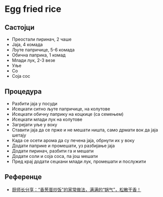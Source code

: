 # Egg fried rice

## Састојци

* Преостали пиринач, 2 чаше
* Јаја, 4 комада
* Љуте папричице, 5-6 комада
* Обична паприка, 1 комад
* Млади лук, 2-3 везе
* Уље
* Со
* Соја сос

## Процедура

* Разбити јаја у посуди
* Исецкати ситно љуте папричице, на колутове
* Исецкати обичну паприку на коцкице (са семењем)
* Исецкати млади лук на колутове
* Загрејати уље у воку
* Ставити јаја да се прже и не мешати ништа, само дрмати вок да јаја шетају
* Када се осети арома да су печена јаја, обрнути их у воку
* Додати паприке и промешати, уз разбијање јаја
* Додати пиринач, разбити га и мешати
* Додати соли и соја соса, па још мешати
* Пред крај додати сецкани млади лук, промешати и послужити

## Референце

* [厨师长分享：“香葱蛋炒饭”的家常做法，满满的“锅气”，松散干香！](https://youtu.be/hgYXRuQcniw)
